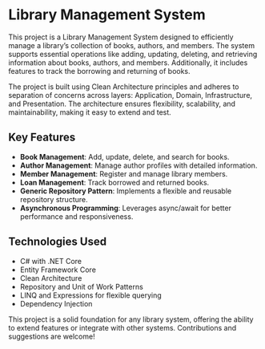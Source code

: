 # Library Management System

This project is a Library Management System designed to efficiently manage a library’s collection of books, authors, and members. The system supports essential operations like adding, updating, deleting, and retrieving information about books, authors, and members. Additionally, it includes features to track the borrowing and returning of books.

The project is built using Clean Architecture principles and adheres to separation of concerns across layers: Application, Domain, Infrastructure, and Presentation. The architecture ensures flexibility, scalability, and maintainability, making it easy to extend and test.

## Key Features
- **Book Management**: Add, update, delete, and search for books.
- **Author Management**: Manage author profiles with detailed information.
- **Member Management**: Register and manage library members.
- **Loan Management**: Track borrowed and returned books.
- **Generic Repository Pattern**: Implements a flexible and reusable repository structure.
- **Asynchronous Programming**: Leverages async/await for better performance and responsiveness.

## Technologies Used
- C# with .NET Core
- Entity Framework Core
- Clean Architecture
- Repository and Unit of Work Patterns
- LINQ and Expressions for flexible querying
- Dependency Injection

This project is a solid foundation for any library system, offering the ability to extend features or integrate with other systems. Contributions and suggestions are welcome!

